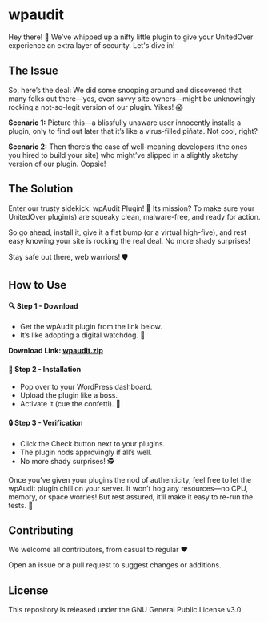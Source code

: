 # wpaudit
Hey there! 🌟 We’ve whipped up a nifty little plugin to give your UnitedOver experience an extra layer of security. Let's dive in!

## The Issue
So, here’s the deal: We did some snooping around and discovered that many folks out there—yes, even savvy site owners—might be unknowingly rocking a not-so-legit version of our plugin. Yikes! 😱

**Scenario 1:** Picture this—a blissfully unaware user innocently installs a plugin, only to find out later that it’s like a virus-filled piñata. Not cool, right?

**Scenario 2:** Then there’s the case of well-meaning developers (the ones you hired to build your site) who might’ve slipped in a slightly sketchy version of our plugin. Oopsie!

## The Solution
Enter our trusty sidekick: wpAudit Plugin! 🦸‍ Its mission? To make sure your UnitedOver plugin(s) are squeaky clean, malware-free, and ready for action.

So go ahead, install it, give it a fist bump (or a virtual high-five), and rest easy knowing your site is rocking the real deal. No more shady surprises!

Stay safe out there, web warriors! 🛡️

## How to Use
#### 🔍 Step 1 - Download
- Get the wpAudit plugin from the link below.
- It’s like adopting a digital watchdog. 🐶

**Download Link: [wpaudit.zip](http://# "wpaudit.zip")**

#### 🚀 Step 2 - Installation
- Pop over to your WordPress dashboard.
- Upload the plugin like a boss.
- Activate it (cue the confetti). 🎉

#### 🔒 Step 3 - Verification
- Click the Check button next to your plugins.
- The plugin nods approvingly if all’s well.
- No more shady surprises! 🕵️‍

Once you’ve given your plugins the nod of authenticity, feel free to let the wpAudit plugin chill on your server. It won’t hog any resources—no CPU, memory, or space worries! But rest assured, it’ll make it easy to re-run the tests. 🚀

## Contributing
We welcome all contributors, from casual to regular ❤️

Open an issue or a pull request to suggest changes or additions.

## License
This repository is released under the GNU General Public License v3.0
